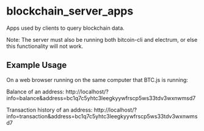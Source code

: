 # blockchain_server_apps
Apps used by clients to query blockchain data.

Note: The server must also be running both bitcoin-cli and electrum, or else this functionality will not work.

## Example Usage
On a web browser running on the same computer that BTC.js is running:

Balance of an address:
http://localhost/?info=balance&address=bc1q7c5yhtc3leegkyywfrscp5ws33tdv3wxnwmsd7

Transaction history of an address:
http://localhost/?info=transaction&address=bc1q7c5yhtc3leegkyywfrscp5ws33tdv3wxnwmsd7